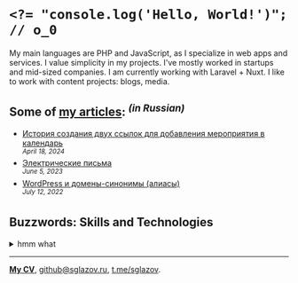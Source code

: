 # `<?= "console.log('Hello, World!')"; // o_0`
My main languages are PHP and JavaScript, as I specialize in web apps and services. I value simplicity in my projects. I've mostly worked in startups and mid-sized companies. I am currently working with Laravel + Nuxt. I like to work with content projects: blogs, media.

## Some of [my articles](https://sglazov.ru/notes/): <sup>_(in Russian)_</sup>

* [История создания двух ссылок для добавления мероприятия в календарь](https://sglazov.ru/notes/add-to-calendar/) <br />
<sup>_April 18, 2024_</sup>
* [Электрические письма](https://sglazov.ru/notes/emails/) <br />
<sup>_June 5, 2023_</sup>
* [WordPress и домены-синонимы (алиасы)](https://sglazov.ru/notes/wordpress-domains/) <br />
<sup>_July 12, 2022_</sup>


## Buzzwords: Skills and Technologies
<details>
  <summary>hmm what</summary>

  HTML, WordPress, styled-components, Vite, Shell, Figma, Markdown, Nuxt, Git, GitHub Actions, Tinkoff API, Bitbucket, Eleventy (11ty), SEO, Nginx, Nunjucks, Accessibility (a11y), TimeWeb, Less, CSS, Sketch, GitLab, Cypress, Makefile, PHP, Photoshop, Gulp, БЭМ, Composer, MAMP, Laravel, Flarum, Apache, React, Pug (Jade), JavaScript, Deployer.php, Livewire, Stylus, Zeplin, SCSS, Blade, Docker, ispmanager, Grunt, Laravel Nova, Tailwind, jQuery, HTTPie, Shop-Script, GitHub, SVG, Vue, webpack, PostCSS, Reg.ru, Bootstrap, Eloquent ORM, phpMyAdmin, MySQL, CloudPayments API.
</details>

----
[**My CV**](https://sglazov.ru/cv/), [github@sglazov.ru](mailto:github@sglazov.ru), [t.me/sglazov](https://t.me/sglazov).
